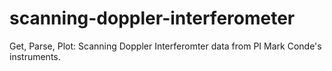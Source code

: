 # scanning-doppler-interferometer
Get, Parse, Plot: Scanning Doppler Interferomter data from PI Mark Conde's instruments.
